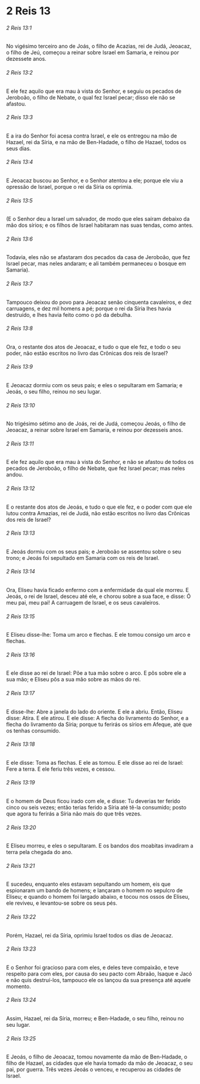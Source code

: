 # 2 Reis 13

###### 2 Reis 13:1

No vigésimo terceiro ano de Joás, o filho de Acazias, rei de Judá, Jeoacaz, o filho de Jeú, começou a reinar sobre Israel em Samaria, e reinou por dezessete anos.

###### 2 Reis 13:2

E ele fez aquilo que era mau à vista do Senhor, e seguiu os pecados de Jeroboão, o filho de Nebate, o qual fez Israel pecar; disso ele não se afastou.

###### 2 Reis 13:3

E a ira do Senhor foi acesa contra Israel, e ele os entregou na mão de Hazael, rei da Síria, e na mão de Ben-Hadade, o filho de Hazael, todos os seus dias.

###### 2 Reis 13:4

E Jeoacaz buscou ao Senhor, e o Senhor atentou a ele; porque ele viu a opressão de Israel, porque o rei da Síria os oprimia.

###### 2 Reis 13:5

(E o Senhor deu a Israel um salvador, de modo que eles saíram debaixo da mão dos sírios; e os filhos de Israel habitaram nas suas tendas, como antes.

###### 2 Reis 13:6

Todavia, eles não se afastaram dos pecados da casa de Jeroboão, que fez Israel pecar, mas neles andaram; e ali também permaneceu o bosque em Samaria).

###### 2 Reis 13:7

Tampouco deixou do povo para Jeoacaz senão cinquenta cavaleiros, e dez carruagens, e dez mil homens a pé; porque o rei da Síria lhes havia destruído, e lhes havia feito como o pó da debulha.

###### 2 Reis 13:8

Ora, o restante dos atos de Jeoacaz, e tudo o que ele fez, e todo o seu poder, não estão escritos no livro das Crônicas dos reis de Israel?

###### 2 Reis 13:9

E Jeoacaz dormiu com os seus pais; e eles o sepultaram em Samaria; e Jeoás, o seu filho, reinou no seu lugar.

###### 2 Reis 13:10

No trigésimo sétimo ano de Joás, rei de Judá, começou Jeoás, o filho de Jeoacaz, a reinar sobre Israel em Samaria, e reinou por dezesseis anos.

###### 2 Reis 13:11

E ele fez aquilo que era mau à vista do Senhor, e não se afastou de todos os pecados de Jeroboão, o filho de Nebate, que fez Israel pecar; mas neles andou.

###### 2 Reis 13:12

E o restante dos atos de Jeoás, e tudo o que ele fez, e o poder com que ele lutou contra Amazias, rei de Judá, não estão escritos no livro das Crônicas dos reis de Israel?

###### 2 Reis 13:13

E Jeoás dormiu com os seus pais; e Jeroboão se assentou sobre o seu trono; e Jeoás foi sepultado em Samaria com os reis de Israel.

###### 2 Reis 13:14

Ora, Eliseu havia ficado enfermo com a enfermidade da qual ele morreu. E Jeoás, o rei de Israel, desceu até ele, e chorou sobre a sua face, e disse: Ó meu pai, meu pai! A carruagem de Israel, e os seus cavaleiros.

###### 2 Reis 13:15

E Eliseu disse-lhe: Toma um arco e flechas. E ele tomou consigo um arco e flechas.

###### 2 Reis 13:16

E ele disse ao rei de Israel: Põe a tua mão sobre o arco. E pôs sobre ele a sua mão; e Eliseu pôs a sua mão sobre as mãos do rei.

###### 2 Reis 13:17

E disse-lhe: Abre a janela do lado do oriente. E ele a abriu. Então, Eliseu disse: Atira. E ele atirou. E ele disse: A flecha do livramento do Senhor, e a flecha do livramento da Síria; porque tu ferirás os sírios em Afeque, até que os tenhas consumido.

###### 2 Reis 13:18

E ele disse: Toma as flechas. E ele as tomou. E ele disse ao rei de Israel: Fere a terra. E ele feriu três vezes, e cessou.

###### 2 Reis 13:19

E o homem de Deus ficou irado com ele, e disse: Tu deverias ter ferido cinco ou seis vezes; então terias ferido a Síria até tê-la consumido; posto que agora tu ferirás a Síria não mais do que três vezes.

###### 2 Reis 13:20

E Eliseu morreu, e eles o sepultaram. E os bandos dos moabitas invadiram a terra pela chegada do ano.

###### 2 Reis 13:21

E sucedeu, enquanto eles estavam sepultando um homem, eis que espionaram um bando de homens; e lançaram o homem no sepulcro de Eliseu; e quando o homem foi largado abaixo, e tocou nos ossos de Eliseu, ele reviveu, e levantou-se sobre os seus pés.

###### 2 Reis 13:22

Porém, Hazael, rei da Síria, oprimiu Israel todos os dias de Jeoacaz.

###### 2 Reis 13:23

E o Senhor foi gracioso para com eles, e deles teve compaixão, e teve respeito para com eles, por causa do seu pacto com Abraão, Isaque e Jacó e não quis destruí-los, tampouco ele os lançou da sua presença até aquele momento.

###### 2 Reis 13:24

Assim, Hazael, rei da Síria, morreu; e Ben-Hadade, o seu filho, reinou no seu lugar.

###### 2 Reis 13:25

E Jeoás, o filho de Jeoacaz, tomou novamente da mão de Ben-Hadade, o filho de Hazael, as cidades que ele havia tomado da mão de Jeoacaz, o seu pai, por guerra. Três vezes Jeoás o venceu, e recuperou as cidades de Israel.

